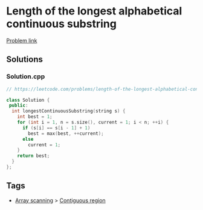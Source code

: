 # Length of the longest alphabetical continuous substring

[Problem link](https://leetcode.com/problems/length-of-the-longest-alphabetical-continuous-substring/)

## Solutions


### Solution.cpp
```cpp
// https://leetcode.com/problems/length-of-the-longest-alphabetical-continuous-substring/

class Solution {
 public:
  int longestContinuousSubstring(string s) {
    int best = 1;
    for (int i = 1, n = s.size(), current = 1; i < n; ++i) {
      if (s[i] == s[i - 1] + 1)
        best = max(best, ++current);
      else
        current = 1;
    }
    return best;
  }
};
```
## Tags

* [Array scanning](/Collections/array-scanning.md#array-scanning) > [Contiguous region](/Collections/array-scanning.md#contiguous-region)
